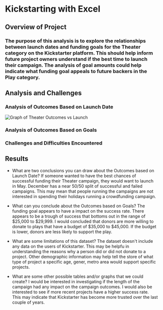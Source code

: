 # Kickstarting with Excel

## Overview of Project

### The purpose of this analysis is to explore the relationships between launch dates and funding goals for the Theater category on the Kickstarter platform. This should help inform future project owners understand if the best time to launch their campaign. The analysis of goal amounts could help indicate what funding goal appeals to future backers in the Play category.

## Analysis and Challenges

### Analysis of Outcomes Based on Launch Date
![Graph of Theater Outcomes vs Launch](../main/resources/Theater_Outcomes_vs_Launch.png)
### Analysis of Outcomes Based on Goals

### Challenges and Difficulties Encountered

## Results

- What are two conclusions you can draw about the Outcomes based on Launch Date?
If someone wanted to have the best chances of successful funding their Theater campaign, they would want to launch in May. December has a near 50/50 split of successful and failed campaigns. This may mean that people running the campaigns are not interested in spending their holidays running a crowdfunding campaign.

- What can you conclude about the Outcomes based on Goals?
The funding goal appears to have a impact on the success rate. There appears to be a trough of success that bottoms out in the range of $25,000 to $29,999. I would concluded that donors are more willing to donate to plays that have a budget of $35,000 to $45,000. If the budget is lower, donors are less likely to support the play.


- What are some limitations of this dataset?
The dataset doesn't include any data on the users of Kickstarter. This may be helpfu in understanding the reasons why a person did or did not donate to a project. Other demographic information may help tell the store of what type of project a specific age, gener, metro area would support specific projects.

- What are some other possible tables and/or graphs that we could create?
I would be interested in investigating if the length of the campaign had any impact on the campaign outcomes. I would also be interested to see if more recent projects have a higher success rate. This may indicate that Kickstarter has become more trusted over the last couple of years.
